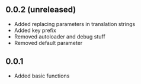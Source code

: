 0.0.2 (unreleased)
------------------
- Added replacing parameters in translation strings
- Added key prefix
- Removed autoloader and debug stuff
- Removed default parameter

0.0.1
-----
- Added basic functions
